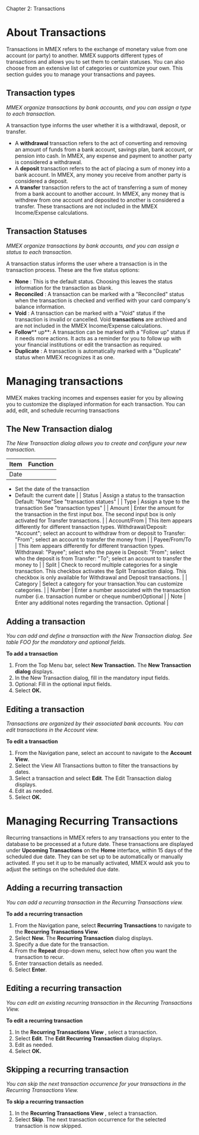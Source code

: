 Chapter 2: Transactions

# About Transactions

Transactions in MMEX refers to the exchange of monetary value from one account (or party) to another. MMEX supports different types of transactions and allows you to set them to certain statuses. You can also choose from an extensive list of categories or customize your own. This section guides you to manage your transactions and payees.

## Transaction types

_MMEX organize transactions by bank accounts, and you can assign a type to each transaction._

A transaction type informs the user whether it is a withdrawal, deposit, or transfer.

- A **withdrawal** transaction refers to the act of converting and removing an amount of funds from a bank account, savings plan, bank account, or pension into cash. In MMEX, any expense and payment to another party is considered a withdrawal.
- A **deposit** transaction refers to the act of placing a sum of money into a bank account. In MMEX, any money you receive from another party is considered a deposit.
- A **transfer** transaction refers to the act of transferring a sum of money from a bank account to another account. In MMEX, any money that is withdrew from one account and deposited to another is considered a transfer. These transactions are not included in the MMEX Income/Expense calculations.

## Transaction Statuses

_MMEX organize transactions by bank accounts, and you can assign a status to each transaction._

A transaction status informs the user where a transaction is in the transaction process. These are the five status options:

- **None** : This is the default status. Choosing this leaves the status information for the transaction as blank.
- **Reconciled** : A transaction can be marked with a &quot;Reconciled&quot; status when the transaction is checked and verified with your card company&#39;s balance information.
- **Void** : A transaction can be marked with a &quot;Void&quot; status if the transaction is invalid or cancelled. Void **transactions** are archived and are not included in the MMEX Income/Expense calculations.
- **Follow**** up**: A transaction can be marked with a &quot;Follow up&quot; status if it needs more actions. It acts as a reminder for you to follow up with your financial institutions or edit the transaction as required.
- **Duplicate** : A transaction is automatically marked with a &quot;Duplicate&quot; status when MMEX recognizes it as one.

# Managing transactions

MMEX makes tracking incomes and expenses easier for you by allowing you to customize the displayed information for each transaction. You can add, edit, and schedule recurring transactions

## The New Transaction dialog

_The New Transaction dialog allows you to create and configure your new transaction._

| Item | Function |
| --- | --- |
| Date |
- Set the date of the transaction
- Default: the current date
 |
| Status | Assign a status to the transaction Default: &quot;None&quot;See &quot;transaction statues&quot; |
| Type | Assign a type to the transaction See &quot;transaction types&quot; |
| Amount | Enter the amount for the transaction in the first input box. The second input box is only activated for Transfer transactions. |
| Account/From | This item appears differently for different transaction types. Withdrawal/Deposit: &quot;Account&quot;; select an account to withdraw from or deposit to Transfer: &quot;From&quot;; select an account to transfer the money from |
| Payee/From/To | This item appears differently for different transaction types. Withdrawal: &quot;Payee&quot;; select who the payee is Deposit: &quot;From&quot;; select who the deposit is from Transfer: &quot;To&quot;; select an account to transfer the money to |
| Split | Check to record multiple categories for a single transaction. This checkbox activates the Split Transaction dialog. This checkbox is only available for Withdrawal and Deposit transactions. |
| Category | Select a category for your transaction.You can customize categories. |
| Number | Enter a number associated with the transaction number (i.e. transaction number or cheque number)Optional |
| Note | Enter any additional notes regarding the transaction. Optional |

## Adding a transaction

_You can add and define a transaction with the New Transaction dialog. See table FOO for the mandatory and optional fields._

**To add a transaction**

1. From the Top Menu bar, select **New Transaction.**
The **New Transaction dialog** displays.
2. In the New Transaction dialog, fill in the mandatory input fields.
3. Optional: Fill in the optional input fields.
4. Select **OK.**

## Editing a transaction

_Transactions are organized by their associated bank accounts. You can edit transactions in the Account view._

**To edit a transaction**

1. From the Navigation pane, select an account to navigate to the **Account View**.
2. Select the View All Transactions button to filter the transactions by dates.
3. Select a transaction and select **Edit**.
 The Edit Transaction dialog displays.
4. Edit as needed.
5. Select **OK.**

# Managing Recurring Transactions

Recurring transactions in MMEX refers to any transactions you enter to the database to be processed at a future date. These transactions are displayed under **Upcoming Transactions** on the **Home** interface, within 15 days of the scheduled due date. They can be set up to be automatically or manually activated. If you set it up to be manually activated, MMEX would ask you to adjust the settings on the scheduled due date.

## Adding a recurring transaction

_You can add a recurring transaction in the Recurring Transactions view._

**To add a recurring transaction**

1. From the Navigation pane, select **Recurring Transactions** to navigate to the **Recurring Transactions View**.
2. Select **New.**
The **Recurring Transaction** dialog displays.
3. Specify a due date for the transaction.
4. From the **Repeat** drop-down menu, select how often you want the transaction to recur.
5. Enter transaction details as needed.
6. Select **Enter**.

## Editing a recurring transaction

_You can edit an existing recurring transaction in the Recurring Transactions View._

**To edit a recurring transaction**

1. In the **Recurring Transactions View** , select a transaction.
2. Select **Edit**.
 The **Edit Recurring Transaction** dialog displays.
3. Edit as needed.
4. Select **OK.**

## Skipping a recurring transaction

_You can skip the next transaction occurrence for your transactions in the Recurring Transactions View._

**To skip a recurring transaction**

1. In the **Recurring Transactions View** , select a transaction.
2. Select **Skip**.
 The next transaction occurrence for the selected transaction is now skipped.
